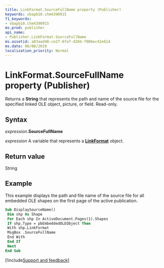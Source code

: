 ```yaml
---
title: LinkFormat.SourceFullName property (Publisher)
keywords: vbapb10.chm4390915
f1_keywords:
- vbapb10.chm4390915
ms.prod: publisher
api_name:
- Publisher.LinkFormat.SourceFullName
ms.assetid: a83aad48-ce27-6fe7-d26b-f00bec42e614
ms.date: 06/08/2019
localization_priority: Normal
---
```



# LinkFormat.SourceFullName property (Publisher)

Returns a **String** that represents the path and name of the source file for the specified linked OLE object, picture, or field. Read-only.


## Syntax

_expression_.**SourceFullName**

_expression_ A variable that represents a **[LinkFormat](Publisher.LinkFormat.md)** object.


## Return value

String


## Example

This example displays the path and file name of the source file for all embedded OLE shapes on the first page of the active publication.

```vb
Sub DisplaySourceName() 
 Dim shp As Shape 
 For Each shp In ActiveDocument.Pages(1).Shapes 
 If shp.Type = pbEmbeddedOLEObject Then 
 With shp.LinkFormat 
 MsgBox .SourceFullName 
 End With 
 End If 
 Next 
End Sub
```

[!include[Support and feedback](~/includes/feedback-boilerplate.md)]